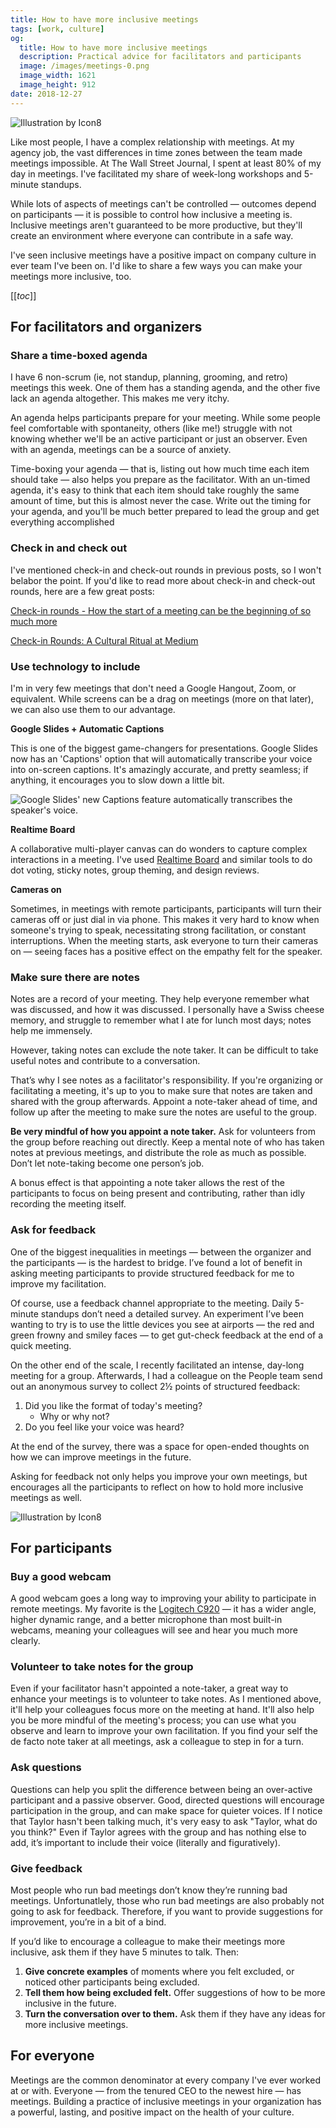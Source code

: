 ```yaml
---
title: How to have more inclusive meetings
tags: [work, culture]
og:
  title: How to have more inclusive meetings
  description: Practical advice for facilitators and participants
  image: /images/meetings-0.png
  image_width: 1621 
  image_height: 912
date: 2018-12-27
---
```


![Illustration by Icon8](/images/meetings-0.png)

Like most people, I have a complex relationship with meetings. At my agency job, the vast differences in time zones between the team made meetings impossible. At The Wall Street Journal, I spent at least 80% of my day in meetings. I've facilitated my share of week-long workshops and 5-minute standups. 

While lots of aspects of meetings can't be controlled — outcomes depend on participants — it is possible to control how inclusive a meeting is. Inclusive meetings aren't guaranteed to be more productive, but they'll create an environment where everyone can contribute in a safe way.

I've seen inclusive meetings have a positive impact on company culture in ever team I've been on. I'd like to share a few ways you can make your meetings more inclusive, too.

[[_toc_]]

## For facilitators and organizers

### Share a time-boxed agenda

I have 6 non-scrum (ie, not standup, planning, grooming, and retro) meetings this week. One of them has a standing agenda, and the other five lack an agenda altogether. This makes me very itchy.

An agenda helps participants prepare for your meeting. While some people feel comfortable with spontaneity, others (like me!) struggle with not knowing whether we'll be an active participant or just an observer. Even with an agenda, meetings can be a source of anxiety.

Time-boxing your agenda — that is, listing out how much time each item should take — also helps you prepare as the facilitator. With an un-timed agenda, it's easy to think that each item should take roughly the same amount of time, but this is almost never the case. Write out the timing for your agenda, and you'll be much better prepared to lead the group and get everything accomplished

### Check in and check out

I've mentioned check-in and check-out rounds in previous posts, so I won't belabor the point. If you'd like to read more about check-in and check-out rounds, here are a few great posts:

[Check-in rounds - How the start of a meeting can be the beginning of so much more](https://medium.com/range/check-in-rounds-a7737012fed5)

[Check-in Rounds: A Cultural Ritual at Medium](https://blog.medium.com/check-in-rounds-a-cultural-ritual-at-medium-367fbcf15050)

### Use technology to include

I'm in very few meetings that don't need a Google Hangout, Zoom, or equivalent. While screens can be a drag on meetings (more on that later), we can also use them to our advantage.

**Google Slides + Automatic Captions**

This is one of the biggest game-changers for presentations. Google Slides now has an 'Captions' option that will automatically transcribe your voice into on-screen captions. It's amazingly accurate, and pretty seamless; if anything, it encourages you to slow down a little bit.

![Google Slides' new Captions feature automatically transcribes the speaker's voice.](/images/meetings-2.png)

**Realtime Board**

A collaborative multi-player canvas can do wonders to capture complex interactions in a meeting. I've used [Realtime Board](https://realtimeboard.com/) and similar tools to do dot voting, sticky notes, group theming, and design reviews. 

**Cameras on**

Sometimes, in meetings with remote participants, participants will turn their cameras off or just dial in via phone. This makes it very hard to know when someone's trying to speak, necessitating strong facilitation, or constant interruptions. When the meeting starts, ask everyone to turn their cameras on — seeing faces has a positive effect on the empathy felt for the speaker.

### Make sure there are notes

Notes are a record of your meeting. They help everyone remember what was discussed, and how it was discussed. I personally have a Swiss cheese memory, and struggle to remember what I ate for lunch most days; notes help me immensely.

However, taking notes can exclude the note taker. It can be difficult to take useful notes and contribute to a conversation.

That’s why I see notes as a facilitator's responsibility. If you're organizing or facilitating a meeting, it's up to you to make sure that notes are taken and shared with the group afterwards. Appoint a note-taker ahead of time, and follow up after the meeting to make sure the notes are useful to the group.

**Be very mindful of how you appoint a note taker.** Ask for volunteers from the group before reaching out directly. Keep a mental note of who has taken notes at previous meetings, and distribute the role as much as possible. Don’t let note-taking become one person’s job.

A bonus effect is that appointing a note taker allows the rest of the participants to focus on being present and contributing, rather than idly recording the meeting itself.

### Ask for feedback

One of the biggest inequalities in meetings — between the organizer and the participants — is the hardest to bridge. I’ve found a lot of benefit in asking meeting participants to provide structured feedback for me to improve my facilitation.

Of course, use a feedback channel appropriate to the meeting. Daily 5-minute standups don’t need a detailed survey. An experiment I’ve been wanting to try is to use the little devices you see at airports — the red and green frowny and smiley faces — to get gut-check feedback at the end of a quick meeting.

On the other end of the scale, I recently facilitated an intense, day-long meeting for a group. Afterwards, I had a colleague on the People team send out an anonymous survey to collect 2½ points of structured feedback:

1. Did you like the format of today's meeting?
    - Why or why not?
2. Do you feel like your voice was heard?

 At the end of the survey, there was a space for open-ended thoughts on how we can improve meetings in the future.

Asking for feedback not only helps you improve your own meetings, but encourages all the participants to reflect on how to hold more inclusive meetings as well.

![Illustration by Icon8](/images/meetings-1.png)

## For participants

### Buy a good webcam

A good webcam goes a long way to improving your ability to participate in remote meetings. My favorite is the [Logitech C920](https://www.amazon.com/Logitech-Widescreen-Calling-Recording-Desktop/dp/B006JH8T3S) — it has a wider angle, higher dynamic range, and a better microphone than most built-in webcams, meaning your colleagues will see and hear you much more clearly.

### Volunteer to take notes for the group

Even if your facilitator hasn't appointed a note-taker, a great way to enhance your meetings is to volunteer to take notes. As I mentioned above, it'll help your colleagues focus more on the meeting at hand. It'll also help you be more mindful of the meeting's process; you can use what you observe and learn to improve your own facilitation. If you find your self the de facto note taker at all meetings, ask a colleague to step in for a turn.

### Ask questions

Questions can help you split the difference between being an over-active participant and a passive observer. Good, directed questions will encourage participation in the group, and can make space for quieter voices. If I notice that Taylor hasn't been talking much, it's very easy to ask "Taylor, what do you think?" Even if Taylor agrees with the group and has nothing else to add, it’s important to include their voice (literally and figuratively).

### Give feedback

Most people who run bad meetings don’t know they’re running bad meetings. Unfortunatlely, those who run bad meetings are also probably not going to ask for feedback. Therefore, if you want to provide suggestions for improvement, you’re in a bit of a bind.

If you’d like to encourage a colleague to make their meetings more inclusive, ask them if they have 5 minutes to talk. Then:

1. **Give concrete examples** of moments where you felt excluded, or noticed other participants being excluded. 
2. **Tell them how being excluded felt.** Offer suggestions of how to be more inclusive in the future. 
3. **Turn the conversation over to them.** Ask them if they have any ideas for more inclusive meetings.

## For everyone

Meetings are the common denominator at every company I've ever worked at or with. Everyone — from the tenured CEO to the newest hire — has meetings. Building a practice of inclusive meetings in your organization has a powerful, lasting, and positive impact on the health of your culture.